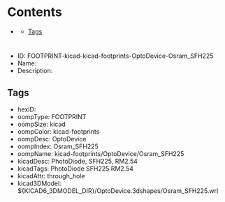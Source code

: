 



Contents
========

* [](#)
	* [Tags](#tags)

# 

- ID: FOOTPRINT-kicad-kicad-footprints-OptoDevice-Osram_SFH225
- Name: 
- Description: 

## Tags

- hexID: 
- oompType: FOOTPRINT
- oompSize: kicad
- oompColor: kicad-footprints
- oompDesc: OptoDevice
- oompIndex: Osram_SFH225
- oompName: kicad-footprints/OptoDevice/Osram_SFH225
- kicadDesc: PhotoDiode, SFH225, RM2.54
- kicadTags: PhotoDiode SFH225 RM2.54
- kicadAttr: through_hole
- kicad3DModel: ${KICAD6_3DMODEL_DIR}/OptoDevice.3dshapes/Osram_SFH225.wrl
